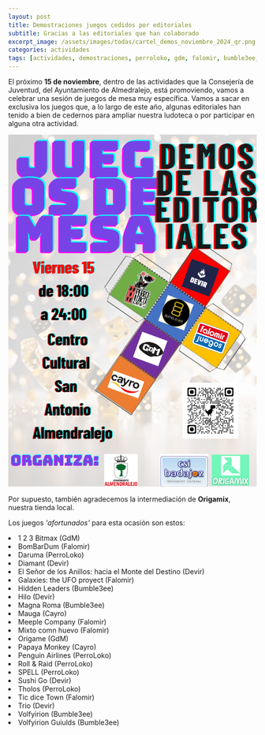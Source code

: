 ```yaml
---
layout: post
title: Demostraciones juegos cedidos por editoriales
subtitle: Gracias a las editoriales que han colaborado
excerpt_image: /assets/images/todas/cartel_demos_noviembre_2024_qr.png
categories: actividades
tags: [actividades, demostraciones, perroloko, gdm, falomir, bumble3ee, cayro, devir]
---
```

El próximo <b>15 de noviembre</b>, dentro de las actividades que la Consejería de Juventud, del Ayuntamiento de Almedralejo, está promoviendo, vamos a celebrar una sesión de juegos de mesa muy específica. Vamos a sacar en exclusiva los juegos que, a lo largo de este año, algunas editoriales han tenido a bien de cedernos para ampliar nuestra ludoteca o por participar en alguna otra actividad.

![Cartel 15 noviembre](/assets/images/todas/cartel_demos_noviembre_2024_qr.png)

Por supuesto, también agradecemos la intermediación de <b>Origamix</b>, nuestra tienda local.

Los juegos <i>'afortunados'</i> para esta ocasión son estos:

<li>1 2 3 Bitmax (GdM)
<li>BomBarDum (Falomir)
<li>Daruma (PerroLoko)
<li>Diamant (Devir)
<li>El Señor de los Anillos: hacia el Monte del Destino (Devir)
<li>Galaxies: the UFO proyect (Falomir)
<li>Hidden Leaders (Bumble3ee)
<li>Hilo (Devir)
<li>Magna Roma (Bumble3ee)
<li>Mauga (Cayro)
<li>Meeple Company (Falomir)
<li>Mixto comn huevo (Falomir)
<li>Origame (GdM)
<li>Papaya Monkey (Cayro)
<li>Penguin Airlines (PerroLoko)
<li>Roll & Raid (PerroLoko)
<li>SPELL (PerroLoko)
<li>Sushi Go (Devir)
<li>Tholos (PerroLoko)
<li>Tic dice Town (Falomir)
<li>Trio (Devir)
<li>Volfyirion (Bumble3ee)
<li>Volfyirion Guiulds (Bumble3ee)


